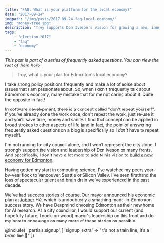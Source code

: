 ```yaml
---
title: "FAQ: What is your platform for the local economy?"
date: "2017-09-24"
imgpath: "/img/posts/2017-09-24-faq-local-economy/"
img: "money-tree.jpg"
description: "Troy supports Don Iveson's vision for growing a new, innovative local economy"
tags: 
    - "election-2017"
    - "faq"
    - "economy"
---
```


*This post is part of a series of frequently asked questions. You can view the rest of them [here](/faq)*

> Troy, what is your plan for Edmonton's local economy?

I take strong policy positions frequently and make a lot of noise about issues that I am passionate about. So, when I
don't frequently talk about Edmonton's economy, many mistake that for me not caring about it. Quite the opposite in fact!

In software development, there is a concept called "don't repeat yourself". If you've already done the work once, don't
repeat the work, just re-use it and you'll save time, money and sanity. I find that concept can be applied in broad strokes
to other aspects of life (and in fact, the point of answering frequently asked questions on a blog is specifically so I *don't* have
to repeat myself).

I'm not running for city council alone, and I won't represent the city alone. I strongly support the vision and leadership
of Don Iveson on many fronts. And specifically, I don't have a lot more to add to his vision to [build a new economy for Edmonton](https://doniveson.ca/2017/09/19/lets-build-new-economic-future-edmonton/).

Having gotten my start in computing science, I've watched my peers year-by-year flock to Vancouver, Seattle or Silicon Valley. I've seen firsthand
the loss of spectacular talent and brain drain we've experienced in the past decade.

We've had success stories of course. Our mayor announced his economic plan at [Jobber](https://getjobber.com/) HQ, which
is undoubtedly a smashing made-in-Edmonton success story. We have Deepmind choosing Edmonton as their new home for AI research.
As a city councillor, I would support our current (and hopefully future, knock-on-wood) mayor's leadership on this front
and do my best to encourage as many more of these stories as possible.

@include('_partials.signup', [ 'signup_extra' => "It's not a train line, it's a <em>brain</em> line 🤦" ])
